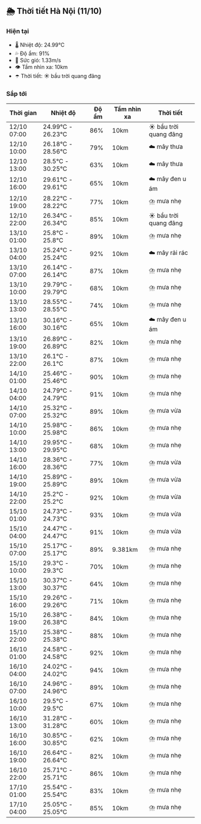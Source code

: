 ## 🌦️ Thời tiết Hà Nội (11/10)

### Hiện tại

- 🌡️ Nhiệt độ: 24.99℃
- 💦 Độ ẩm: 91%
- 💨 Sức gió: 1.33m/s
- 👁️ Tầm nhìn xa: 10km
- ☂️ Thời tiết: ☀️ bầu trời quang đãng

### Sắp tới

| Thời gian | Nhiệt độ | Độ ẩm | Tầm nhìn xa | Thời tiết |
| --- | --- | --- | --- | --- |
| 12/10 07:00 | 24.99℃ - 26.23℃ | 86% | 10km | ☀️ bầu trời quang đãng |
| 12/10 10:00 | 26.18℃ - 28.56℃ | 79% | 10km | ☁️ mây thưa |
| 12/10 13:00 | 28.5℃ - 30.25℃ | 63% | 10km | ☁️ mây thưa |
| 12/10 16:00 | 29.61℃ - 29.61℃ | 65% | 10km | ☁️ mây đen u ám |
| 12/10 19:00 | 28.22℃ - 28.22℃ | 77% | 10km | ⛈️ mưa nhẹ |
| 12/10 22:00 | 26.34℃ - 26.34℃ | 85% | 10km | ☀️ bầu trời quang đãng |
| 13/10 01:00 | 25.8℃ - 25.8℃ | 89% | 10km | ⛈️ mưa nhẹ |
| 13/10 04:00 | 25.24℃ - 25.24℃ | 92% | 10km | ☁️ mây rải rác |
| 13/10 07:00 | 26.14℃ - 26.14℃ | 87% | 10km | ⛈️ mưa nhẹ |
| 13/10 10:00 | 29.79℃ - 29.79℃ | 68% | 10km | ⛈️ mưa nhẹ |
| 13/10 13:00 | 28.55℃ - 28.55℃ | 74% | 10km | ⛈️ mưa nhẹ |
| 13/10 16:00 | 30.16℃ - 30.16℃ | 65% | 10km | ☁️ mây đen u ám |
| 13/10 19:00 | 26.89℃ - 26.89℃ | 82% | 10km | ⛈️ mưa nhẹ |
| 13/10 22:00 | 26.1℃ - 26.1℃ | 87% | 10km | ⛈️ mưa nhẹ |
| 14/10 01:00 | 25.46℃ - 25.46℃ | 90% | 10km | ⛈️ mưa nhẹ |
| 14/10 04:00 | 24.79℃ - 24.79℃ | 91% | 10km | ⛈️ mưa nhẹ |
| 14/10 07:00 | 25.32℃ - 25.32℃ | 89% | 10km | ⛈️ mưa vừa |
| 14/10 10:00 | 25.98℃ - 25.98℃ | 86% | 10km | ⛈️ mưa nhẹ |
| 14/10 13:00 | 29.95℃ - 29.95℃ | 68% | 10km | ⛈️ mưa nhẹ |
| 14/10 16:00 | 28.36℃ - 28.36℃ | 77% | 10km | ⛈️ mưa vừa |
| 14/10 19:00 | 25.89℃ - 25.89℃ | 89% | 10km | ⛈️ mưa vừa |
| 14/10 22:00 | 25.2℃ - 25.2℃ | 92% | 10km | ⛈️ mưa vừa |
| 15/10 01:00 | 24.73℃ - 24.73℃ | 93% | 10km | ⛈️ mưa vừa |
| 15/10 04:00 | 24.47℃ - 24.47℃ | 91% | 10km | ⛈️ mưa vừa |
| 15/10 07:00 | 25.17℃ - 25.17℃ | 89% | 9.381km | ⛈️ mưa nhẹ |
| 15/10 10:00 | 29.3℃ - 29.3℃ | 70% | 10km | ⛈️ mưa nhẹ |
| 15/10 13:00 | 30.37℃ - 30.37℃ | 64% | 10km | ⛈️ mưa nhẹ |
| 15/10 16:00 | 29.26℃ - 29.26℃ | 71% | 10km | ⛈️ mưa nhẹ |
| 15/10 19:00 | 26.38℃ - 26.38℃ | 84% | 10km | ⛈️ mưa nhẹ |
| 15/10 22:00 | 25.38℃ - 25.38℃ | 88% | 10km | ⛈️ mưa nhẹ |
| 16/10 01:00 | 24.58℃ - 24.58℃ | 92% | 10km | ⛈️ mưa nhẹ |
| 16/10 04:00 | 24.02℃ - 24.02℃ | 94% | 10km | ⛈️ mưa nhẹ |
| 16/10 07:00 | 24.96℃ - 24.96℃ | 89% | 10km | ⛈️ mưa nhẹ |
| 16/10 10:00 | 29.5℃ - 29.5℃ | 67% | 10km | ⛈️ mưa nhẹ |
| 16/10 13:00 | 31.28℃ - 31.28℃ | 60% | 10km | ⛈️ mưa nhẹ |
| 16/10 16:00 | 30.85℃ - 30.85℃ | 62% | 10km | ⛈️ mưa nhẹ |
| 16/10 19:00 | 26.64℃ - 26.64℃ | 82% | 10km | ⛈️ mưa nhẹ |
| 16/10 22:00 | 25.71℃ - 25.71℃ | 86% | 10km | ⛈️ mưa nhẹ |
| 17/10 01:00 | 25.54℃ - 25.54℃ | 83% | 10km | ⛈️ mưa nhẹ |
| 17/10 04:00 | 25.05℃ - 25.05℃ | 85% | 10km | ⛈️ mưa nhẹ |
